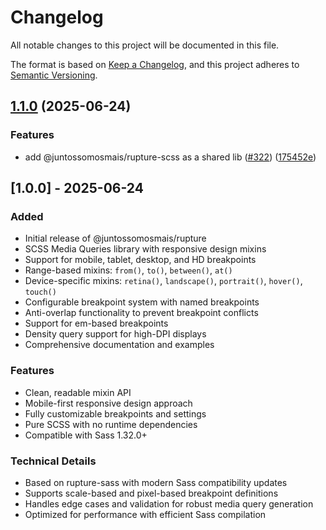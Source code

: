 # Changelog

All notable changes to this project will be documented in this file.

The format is based on [Keep a Changelog](https://keepachangelog.com/en/1.0.0/),
and this project adheres to [Semantic Versioning](https://semver.org/spec/v2.0.0.html).

## [1.1.0](https://github.com/juntossomosmais/time-out-market/compare/rupture-scss-v1.0.0...rupture-scss-v1.1.0) (2025-06-24)


### Features

* add @juntossomosmais/rupture-scss as a shared lib ([#322](https://github.com/juntossomosmais/time-out-market/issues/322)) ([175452e](https://github.com/juntossomosmais/time-out-market/commit/175452ef013c27f7e2e3ce288d8680bbc4388490))

## [1.0.0] - 2025-06-24

### Added
- Initial release of @juntossomosmais/rupture
- SCSS Media Queries library with responsive design mixins
- Support for mobile, tablet, desktop, and HD breakpoints
- Range-based mixins: `from()`, `to()`, `between()`, `at()`
- Device-specific mixins: `retina()`, `landscape()`, `portrait()`, `hover()`, `touch()`
- Configurable breakpoint system with named breakpoints
- Anti-overlap functionality to prevent breakpoint conflicts
- Support for em-based breakpoints
- Density query support for high-DPI displays
- Comprehensive documentation and examples

### Features
- Clean, readable mixin API
- Mobile-first responsive design approach
- Fully customizable breakpoints and settings
- Pure SCSS with no runtime dependencies
- Compatible with Sass 1.32.0+

### Technical Details
- Based on rupture-sass with modern Sass compatibility updates
- Supports scale-based and pixel-based breakpoint definitions
- Handles edge cases and validation for robust media query generation
- Optimized for performance with efficient Sass compilation
